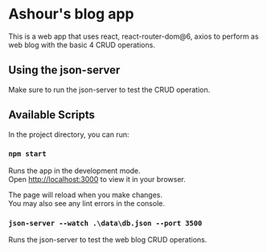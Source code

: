# Ashour's blog app

This is a web app that uses react, react-router-dom@6, axios to perform as web blog with the basic 4 CRUD operations.

## Using the json-server

Make sure to run the json-server to test the CRUD operation.

## Available Scripts

In the project directory, you can run:

### `npm start`

Runs the app in the development mode.\
Open [http://localhost:3000](http://localhost:3000) to view it in your browser.

The page will reload when you make changes.\
You may also see any lint errors in the console.

### `json-server --watch .\data\db.json --port 3500`

Runs the json-server to test the web blog CRUD operations.

